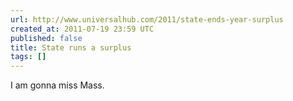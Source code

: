 ```yaml
---
url: http://www.universalhub.com/2011/state-ends-year-surplus
created_at: 2011-07-19 23:59 UTC
published: false
title: State runs a surplus
tags: []
---
```


I am gonna miss Mass.
